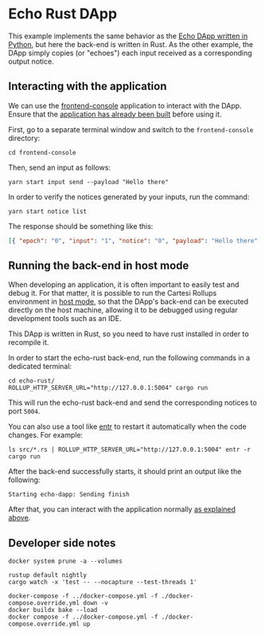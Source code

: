 # Echo Rust DApp

This example implements the same behavior as the [Echo DApp written in Python](../echo-python), but here the back-end is written in Rust. As the other example, the DApp simply copies (or "echoes") each input received as a corresponding output notice.

## Interacting with the application

We can use the [frontend-console](../frontend-console) application to interact with the DApp.
Ensure that the [application has already been built](../frontend-console/README.md#building) before using it.

First, go to a separate terminal window and switch to the `frontend-console` directory:

```shell
cd frontend-console
```

Then, send an input as follows:

```shell
yarn start input send --payload "Hello there"
```

In order to verify the notices generated by your inputs, run the command:

```shell
yarn start notice list
```

The response should be something like this:

```json
[{ "epoch": "0", "input": "1", "notice": "0", "payload": "Hello there" }]
```

## Running the back-end in host mode

When developing an application, it is often important to easily test and debug it. For that matter, it is possible to run the Cartesi Rollups environment in [host mode](../README.md#host-mode), so that the DApp's back-end can be executed directly on the host machine, allowing it to be debugged using regular development tools such as an IDE.

This DApp is written in Rust, so you need to have rust installed in order to recompile it.

In order to start the echo-rust back-end, run the following commands in a dedicated terminal:

```shell
cd echo-rust/
ROLLUP_HTTP_SERVER_URL="http://127.0.0.1:5004" cargo run
```

This will run the echo-rust back-end and send the corresponding notices to port `5004`.

You can also use a tool like [entr](https://eradman.com/entrproject/) to restart it automatically when the code changes. For example:

```shell
ls src/*.rs | ROLLUP_HTTP_SERVER_URL="http://127.0.0.1:5004" entr -r cargo run
```

After the back-end successfully starts, it should print an output like the following:

```log
Starting echo-dapp: Sending finish
```

After that, you can interact with the application normally [as explained above](#interacting-with-the-application).

## Developer side notes

```
docker system prune -a --volumes
```

```
rustup default nightly
cargo watch -x 'test -- --nocapture --test-threads 1'
```

```
docker-compose -f ../docker-compose.yml -f ./docker-compose.override.yml down -v
docker buildx bake --load
docker compose -f ../docker-compose.yml -f ./docker-compose.override.yml up

```

